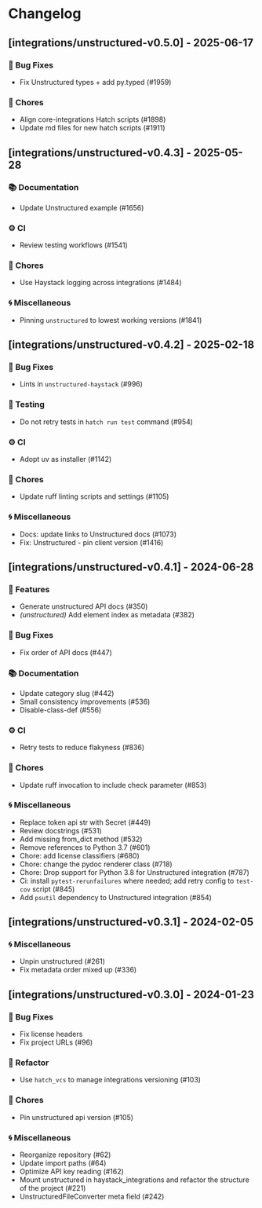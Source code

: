 # Changelog

## [integrations/unstructured-v0.5.0] - 2025-06-17

### 🐛 Bug Fixes

- Fix Unstructured types + add py.typed (#1959)

### 🧹 Chores

- Align core-integrations Hatch scripts (#1898)
- Update md files for new hatch scripts (#1911)


## [integrations/unstructured-v0.4.3] - 2025-05-28

### 📚 Documentation

- Update Unstructured example (#1656)

### ⚙️ CI

- Review testing workflows (#1541)

### 🧹 Chores

- Use Haystack logging across integrations (#1484)

### 🌀 Miscellaneous

- Pinning `unstructured` to lowest working versions (#1841)

## [integrations/unstructured-v0.4.2] - 2025-02-18

### 🐛 Bug Fixes

- Lints in `unstructured-haystack` (#996)

### 🧪 Testing

- Do not retry tests in `hatch run test` command (#954)

### ⚙️ CI

- Adopt uv as installer (#1142)

### 🧹 Chores

- Update ruff linting scripts and settings (#1105)

### 🌀 Miscellaneous

- Docs: update links to Unstructured docs (#1073)
- Fix: Unstructured - pin client version (#1416)

## [integrations/unstructured-v0.4.1] - 2024-06-28

### 🚀 Features

- Generate unstructured API docs (#350)
- *(unstructured)* Add element index as metadata (#382)

### 🐛 Bug Fixes

- Fix order of API docs (#447)

### 📚 Documentation

- Update category slug (#442)
- Small consistency improvements (#536)
- Disable-class-def (#556)

### ⚙️ CI

- Retry tests to reduce flakyness (#836)

### 🧹 Chores

- Update ruff invocation to include check parameter (#853)

### 🌀 Miscellaneous

- Replace token api str with Secret (#449)
- Review docstrings (#531)
- Add missing from_dict method (#532)
- Remove references to Python 3.7 (#601)
- Chore: add license classifiers (#680)
- Chore: change the pydoc renderer class (#718)
- Chore: Drop support for Python 3.8 for Unstructured integration (#787)
- Ci: install `pytest-rerunfailures` where needed; add retry config to `test-cov` script (#845)
- Add `psutil` dependency to Unstructured integration (#854)

## [integrations/unstructured-v0.3.1] - 2024-02-05

### 🌀 Miscellaneous

- Unpin unstructured (#261)
- Fix metadata order mixed up (#336)

## [integrations/unstructured-v0.3.0] - 2024-01-23

### 🐛 Bug Fixes

- Fix license headers
- Fix project URLs (#96)

### 🚜 Refactor

- Use `hatch_vcs` to manage integrations versioning (#103)

### 🧹 Chores

- Pin unstructured api version (#105)

### 🌀 Miscellaneous

- Reorganize repository (#62)
- Update import paths (#64)
- Optimize API key reading (#162)
- Mount unstructured in haystack_integrations and refactor the structure of the project (#221)
- UnstructuredFileConverter meta field (#242)

<!-- generated by git-cliff -->
